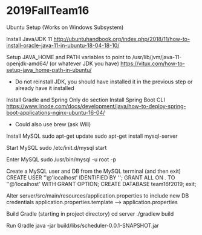 # 2019FallTeam16
Ubuntu Setup (Works on Windows Subsystem)

Install Java/JDK 11
http://ubuntuhandbook.org/index.php/2018/11/how-to-install-oracle-java-11-in-ubuntu-18-04-18-10/

Setup JAVA_HOME and PATH variables to point to /usr/lib/jvm/java-11-openjdk-amd64/  (or whatever JDK you have)
https://vitux.com/how-to-setup-java_home-path-in-ubuntu/
- Do not reinstall JDK, you should have installed it in the previous step or already have it installed

Install Gradle and Spring
Only do section Install Spring Boot CLI
https://www.linode.com/docs/development/java/how-to-deploy-spring-boot-applications-nginx-ubuntu-16-04/
- Could also use brew (ask Will)

Install MySQL 
sudo apt-get update
sudo apt-get install mysql-server

Start MySQL
sudo /etc/init.d/mysql start

Enter MySQL
sudo /usr/bin/mysql -u root -p

Create a MySQL user and DB from the MySQL terminal (and then exit)
CREATE USER '<insert username>'@'localhost' IDENTIFIED BY '<insert password>';
GRANT ALL ON *.* TO '<insert username>'@'localhost' WITH GRANT OPTION;
CREATE DATABASE team16f2019;
exit;

Alter server/src/main/resources/application.properties to include new DB credentials
application.properties.template --> application.properties

Build Gradle (starting in project directory)
cd server
./gradlew build

Run Gradle
java -jar build/libs/scheduler-0.0.1-SNAPSHOT.jar
